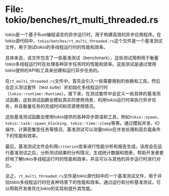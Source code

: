 # File: tokio/benches/rt_multi_threaded.rs

tokio是一个基于Rust编程语言的异步运行时，用于构建高效的异步应用程序。在tokio源代码中，`tokio/benches/rt_multi_threaded.rs`这个文件是一个基准测试文件，用于测试tokio的多线程运行时的性能和效率。

具体来说，该文件包含了一些基准测试（benchmark），这些测试用例用于衡量tokio多线程运行时在处理各种异步任务时的性能和效率。这些测试是通过使用tokio提供的API和工具来创建和运行异步任务的。

在`rt_multi_threaded.rs`文件中，首先会引入一些需要用到的依赖和工具。然后会定义测试套件（test suite）并初始化多线程运行时（`tokio::runtime::Runtime`）。接下来，在测试套件中会定义一些具体的基准测试函数，这些测试函数会模拟真实的使用场景，利用tokio运行时来执行异步任务，并且衡量任务的完成时间和资源使用情况。

这些基准测试函数会使用tokio提供的各种异步原语和工具，例如`tokio::spawn`、`tokio::task::spawn_blocking`、`tokio::time::sleep`等等。通过模拟并发、IO操作、计算密集型任务等情况，基准测试可以测量tokio在并发处理和高负载条件下的性能和效率。

最后，基准测试文件会利用`criterion`库来进行性能分析和报告生成。该库会在运行基准测试之后，分析测试结果的分布情况，生成统计数据和图表，帮助开发者更好地了解tokio多线程运行时的性能和效率，并且可以与其他的异步运行时进行对比。

总之，`rt_multi_threaded.rs`文件是tokio源代码中的一个基准测试文件，用于评估tokio多线程运行时在各种场景下的性能和效率。通过运行和分析基准测试，可以帮助开发者优化tokio的实现和提升其性能。

